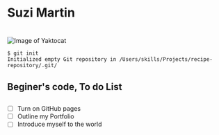 # <h1> Suzi Martin <h1>
![Image of Yaktocat](http://octodex.github.com/images/yaktocat.png)
``` 
$ git init
Initialized empty Git repository in /Users/skills/Projects/recipe-repository/.git/
```
## <h2> Beginer's code, To do List <h2>
- [ ] Turn on GitHub pages
- [ ] Outline my Portfolio
- [ ] Introduce myself to the world
